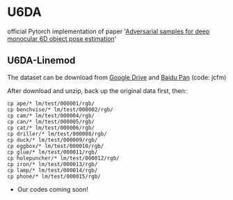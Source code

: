 # U6DA
official Pytorch implementation of paper '[Adversarial samples for deep monocular 6D object pose estimation](https://arxiv.org/abs/2203.00302)'


## U6DA-Linemod
The dataset can be download from [Google Drive](https://drive.google.com/file/d/1jmELumR2CuIXv1urLykoHoFtiMdg9xWx/view?usp=sharing) and [Baidu Pan](https://pan.baidu.com/s/12VREdD1BqFRTUtE-laomJg) (code: jcfm)

After download and unzip, back up the original data first, then:
```
cp ape/* lm/test/000001/rgb/
cp benchvise/* lm/test/000002/rgb/
cp cam/* lm/test/000004/rgb/
cp can/* lm/test/000005/rgb/
cp cat/* lm/test/000006/rgb/
cp driller/* lm/test/000008/rgb/
cp duck/* lm/test/000009/rgb/
cp eggbox/* lm/test/000010/rgb/
cp glue/* lm/test/000011/rgb/
cp holepuncher/* lm/test/000012/rgb/
cp iron/* lm/test/000013/rgb/
cp lamp/* lm/test/000014/rgb/
cp phone/* lm/test/000015/rgb/
```

* Our codes coming soon!
